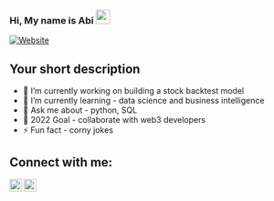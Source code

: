 ### Hi, My name is Abi <img src="https://media.giphy.com/media/hvRJCLFzcasrR4ia7z/giphy.gif" width="25px">
[![Website](https://img.shields.io/badge/Text-Text-green?style=flat-square)](https://google.com)

## Your short description
- 🔭 I’m currently working on building a stock backtest model
- 🌱 I’m currently learning - data science and business intelligence
- 💬 Ask me about - python, SQL
- 🥅 2022 Goal - collaborate with web3 developers
- ⚡ Fun fact - corny jokes


## Connect with me:
[<img align="left" alt="codeSTACKr | Twitter" width="22px" src="https://cdn.jsdelivr.net/npm/simple-icons@v3/icons/twitter.svg" />][twitter]
[<img align="left" alt="codeSTACKr | LinkedIn" width="22px" src="https://cdn.jsdelivr.net/npm/simple-icons@v3/icons/linkedin.svg" />][linkedin]
<br />

<!-- This section you create this variables that are used above -->
[twitter]: https://twitter.com/upperhand10
[linkedin]: https://www.linkedin.com/in/abi-awasthi-0b5018171/
